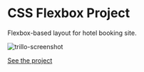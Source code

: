 # CSS Flexbox Project

Flexbox-based layout for hotel booking site.

![trillo-screenshot](https://user-images.githubusercontent.com/57681651/98599184-803f2d80-22d3-11eb-96eb-dd3b43305dcc.JPG)

[See the project](https://mike1234-pixel.github.io/Trillo/)
